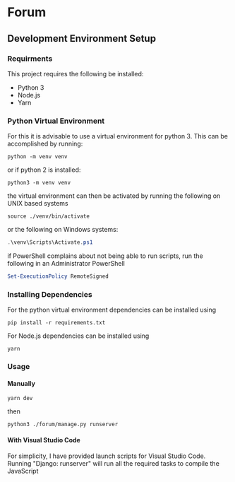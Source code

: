# Forum

## Development Environment Setup

### Requirments

This project requires the following be installed:
  * Python 3
  * Node.js
  * Yarn

### Python Virtual Environment

For this it is advisable to use a virtual environment for python 3. This can be accomplished by running:

```shell
python -m venv venv
```
or if python 2 is installed:

```shell
python3 -m venv venv
```

the virtual environment can then be activated by running the following on UNIX based systems

```shell
source ./venv/bin/activate
```

or the following on Windows systems:

```powershell
.\venv\Scripts\Activate.ps1
```

if PowerShell complains about not being able to run scripts, run the following in an Administrator PowerShell

```powershell
Set-ExecutionPolicy RemoteSigned
```

### Installing Dependencies

For the python virtual environment dependencies can be installed using

```shell
pip install -r requirements.txt
```

For Node.js dependencies can be installed using

```shell
yarn
```

### Usage

#### Manually

```shell
yarn dev
```

then

```shell
python3 ./forum/manage.py runserver
```

#### With Visual Studio Code

For simplicity, I have provided launch scripts for Visual Studio Code. Running "Django: runserver" will run all the required tasks to compile the JavaScript
